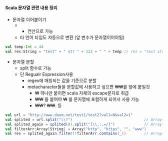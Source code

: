 #### Scala 문자열 관련 내용 정리

- 문자열 이어붙이기
  - + 연산으로 가능
  - 타 언어 타입도 자동으로 변환 (앞 변수가 문자열이어야됨)

```scala
val temp:Int = 44 
val res:String = "test" + " str " + 123 + " " + temp // res = "test str 123 44"
```

- 문자열 분할
  - split 함수로 가능
  - 단 Regualr Expression사용
    - regex에 매칭되는 값을 기준으로 분할
    - metacharacter들을 분할값에 사용하고 싶으면 ₩₩를 앞에 붙일것
      - ₩ 하나만 붙이면 scala 자체의 escape문자로 취급
      - ₩₩ 를 붙여야 ₩ 를 문자열에 포함하게 되어서 사용 가능
      - ₩₩? ₩₩. 등
```scala
val url = "http://www.daum.net/test1/test2?val1=0&val2=1"
val splited = url.split("\\?")                                // Array("http://www.daum.net/test1/test2", "val1=0&val2=0")
val splited_again = splited(0).split("[\\.:,=/]")             // Array("http", "www", "daum", "net", "test1", "test2")
val filterArr:Array[String] = Array("http", "https", "", "www")
val res = splited_again.filter(!filterArr.contains(_))        // Array("daum", "net", "test1", "test2")
```

      
